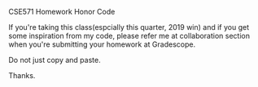 CSE571 Homework Honor Code

If you're taking this class(espcially this quarter, 2019 win) and if you get some inspiration from my code, please refer me at collaboration section when you're submitting your homework at Gradescope.

Do not just copy and paste.

Thanks.

